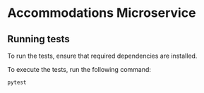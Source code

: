 # Accommodations Microservice

## Running tests

To run the tests, ensure that required dependencies are installed.

To execute the tests, run the following command:

`pytest`